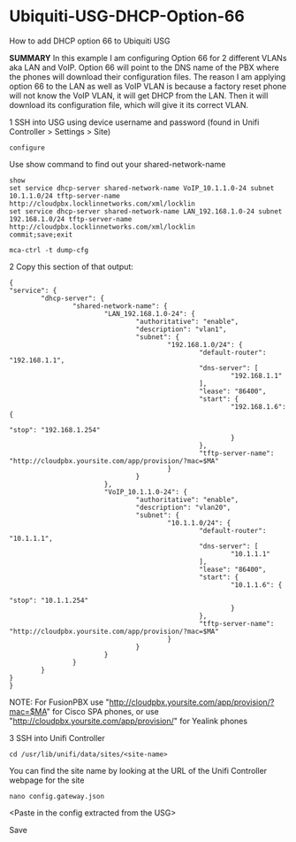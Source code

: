 # Ubiquiti-USG-DHCP-Option-66
How to add DHCP option 66 to Ubiquiti USG


**SUMMARY** In this example I am configuring Option 66 for 2 different VLANs aka LAN and VoIP. Option 66 will point to the DNS name of the PBX where the phones will download their configuration files. The reason I am applying option 66 to the LAN as well as VoIP VLAN is because a factory reset phone will not know the VoIP VLAN, it will get DHCP from the LAN. Then it will download its configuration file, which will give it its correct VLAN.


1 SSH into USG using device username and password (found in Unifi Controller > Settings > Site)

```
configure
```
Use show command to find out your shared-network-name
```
show
set service dhcp-server shared-network-name VoIP_10.1.1.0-24 subnet 10.1.1.0/24 tftp-server-name http://cloudpbx.locklinnetworks.com/xml/locklin
set service dhcp-server shared-network-name LAN_192.168.1.0-24 subnet 192.168.1.0/24 tftp-server-name http://cloudpbx.locklinnetworks.com/xml/locklin
commit;save;exit

mca-ctrl -t dump-cfg 
```
2 Copy this section of that output:

```
{
"service": {
        "dhcp-server": {
                "shared-network-name": {
                        "LAN_192.168.1.0-24": {
                                "authoritative": "enable",
                                "description": "vlan1",
                                "subnet": {
                                        "192.168.1.0/24": {
                                                "default-router": "192.168.1.1",
                                                "dns-server": [
                                                        "192.168.1.1"
                                                ],
                                                "lease": "86400",
                                                "start": {
                                                        "192.168.1.6": {
                                                                "stop": "192.168.1.254"
                                                        }
                                                },
                                                "tftp-server-name": "http://cloudpbx.yoursite.com/app/provision/?mac=$MA"
                                        }
                                }
                        },
                        "VoIP_10.1.1.0-24": {
                                "authoritative": "enable",
                                "description": "vlan20",
                                "subnet": {
                                        "10.1.1.0/24": {
                                                "default-router": "10.1.1.1",
                                                "dns-server": [
                                                        "10.1.1.1"
                                                ],
                                                "lease": "86400",
                                                "start": {
                                                        "10.1.1.6": {
                                                                "stop": "10.1.1.254"
                                                        }
                                                },
                                                "tftp-server-name": "http://cloudpbx.yoursite.com/app/provision/?mac=$MA"
                                        }
                                }
                        }
                }
        }
}
}
```
NOTE: For FusionPBX use "http://cloudpbx.yoursite.com/app/provision/?mac=$MA" for Cisco SPA phones, or use "http://cloudpbx.yoursite.com/app/provision/" for Yealink phones

3 SSH into Unifi Controller

```
cd /usr/lib/unifi/data/sites/<site-name>
```

You can find the site name by looking at the URL of the Unifi Controller webpage for the site

```
nano config.gateway.json
```

\<Paste in the config extracted from the USG\>

Save

